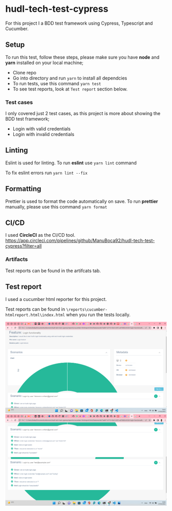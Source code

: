 # hudl-tech-test-cypress

For this project I a BDD test framework using Cypress, Typescript and Cucumber.

## Setup

To run this test, follow these steps, please make sure you have **node** and **yarn** installed on your local machine;

- Clone repo
- Go into directory and run `yarn` to install all dependcies
- To run tests, use this command `yarn test`
- To see test reports, look at `Test report` section below.

### Test cases

I only covered just 2 test cases, as this project is more about showing the BDD test framework;

- Login with valid credentials
- Login with invalid credentials


## Linting

Eslint is used for linting. To run **eslint** use `yarn lint` command

To fix eslint errors run `yarn lint --fix`

## Formatting

Prettier is used to format the code automatically on save. To run **prettier** manually, please use this command `yarn format`

## CI/CD

I used **CircleCI** as the CI/CD tool.
https://app.circleci.com/pipelines/github/ManuBoca92/hudl-tech-test-cypress?filter=all

### Artifacts

Test reports can be found in the artifcats tab.

## Test report

I used a cucumber html reporter for this project.

Test reports can be found in `\reports\cucumber-htmlreport.html\index.html` when you run the tests locally.

![Test report 1](https://github.com/ManuBoca92/hudl-tech-test-cypress/blob/main/images/Screenshot.png)
![Test report 2](https://github.com/ManuBoca92/hudl-tech-test-cypress/blob/main/images/second.png)
